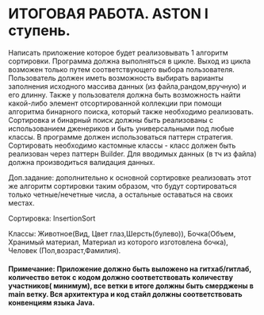 <h1>ИТОГОВАЯ РАБОТА. ASTON I ступень.</h1>
<p>Написать приложение которое будет реализовывать 1 алгоритм сортировки.
Программа должна выполняться в цикле. Выход из цикла возможен только путем соответствующего выбора пользователя.
Пользователь должен иметь возможность выбирать варианты заполнения исходного массива данных (из файла,рандом,вручную)
и его длинну. Также у пользователя должна быть возможность найти какой-либо элемент отсортированной коллекции при 
помощи алгоритма бинарного поиска, который также необходимо реализовать. Сортировка и бинарный поиск должны быть 
реализованы с использованием дженериков и быть универсальными под любые классы. В программе должен использоваться 
паттерн стратегия. Сортировать необходимо кастомные классы - класс должен быть реализован через паттерн Builder. Для 
вводимых данных (в тч из файла) должна производиться валидация данных.</p>

<p>Доп.задание: дополнительно к основной сортировке реализовать этот же алгоритм сортировки таким образом, что будут 
сортироваться только четные/нечетные числа, а остальные оставаться на своих местах.</p>
<p>Сортировка: InsertionSort</p>
<p>Классы: Животное(Вид, Цвет глаз,Шерсть(булево)), Бочка(Объем, Хранимый материал, Материал из которого изготовлена 
бочка), Человек (Пол,возраст,Фамилия).
</p>

<h4>Примечание: Приложение должно быть выложено на гитхаб/гитлаб, количество веток с кодом должно соответствовать 
количеству участников( минимум), все ветки в итоге должны быть смерджены в main ветку.
Вся архитектура и код стайл должны соответствовать конвенциям языка Java. <h4>